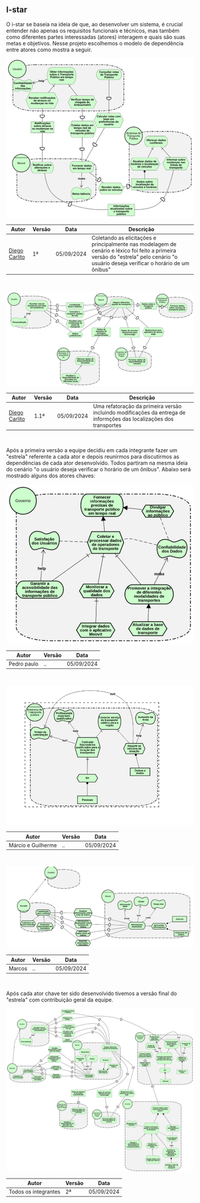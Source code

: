 ## I-star

O i-star se baseia na ideia de que, ao desenvolver um sistema, é crucial entender não apenas os requisitos funcionais e técnicos, mas também como diferentes partes interessadas (atores) interagem e quais são suas metas e objetivos. Nesse projeto escolhemos o modelo de dependência entre atores como mostra a seguir.

![Primeira Versão](<../assets/istar/1-versao.png>)

|Autor| Versão          |Data| Descrição |
|----|----|---------- |-----|
|[Diego Carlito](https://github.com/DiegoCarlito)| 1ª | 05/09/2024 |Coletando as elicitações e principalmente nas modelagem de cenário e léxico foi feito a primeira versão do "estrela" pelo cenário "o usuário deseja verificar o horário de um ônibus"|

<br>

![Primeira Versão Refatorado](<../assets/istar/refactor-1-versao.png>)

|Autor| Versão          |Data| Descrição |
|----|----|---------- |-----|
|[Diego Carlito](https://github.com/DiegoCarlito)| 1.1ª | 05/09/2024 |Uma refatoração da primeira versão incluindo modificações da entrega de informções das localizações dos transportes|

<br>

Após a primeira versão a equipe decidiu em cada integrante fazer um "estrela" referente a cada ator e depois reunirmos para discutirmos as dependências de cada ator desenvolvido. Todos partiram na mesma ideia do cenário "o usuário deseja verificar o horário de um ônibus". Abaixo será mostrado alguns dos atores chaves: 

![Primeira Versão pedro](<../assets/istar/ator-governo.png>)

|Autor| Versão          |Data|
|----|----|---------- |
|Pedro paulo| .. | 05/09/2024 |

<br>

![Primeira Versão marcio](<../assets/istar/ator-transportepublico.png>)

|Autor| Versão          |Data|
|----|----|---------- |
|Márcio e Guilherme| .. | 05/09/2024 |

<br>

![Primeira Versão pedro](<../assets/istar/moovit.png>)

|Autor| Versão          |Data|
|----|----|---------- |
|Marcos| .. | 05/09/2024 |

<br>

Após cada ator chave ter sido desenvolvido tivemos a versão final do "estrela" com contribuição geral da equipe.

![Segunda Versão pedro](<../assets/istar/version2.0.png>)

|Autor| Versão          |Data|
|----|----|---------- |
|Todos os integrantes| 2ª | 05/09/2024 |



